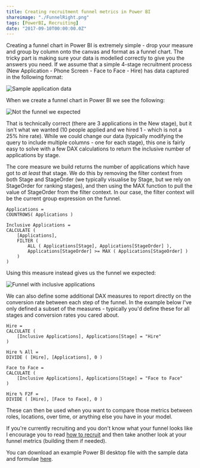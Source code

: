 ```yaml
---
title: Creating recruitment funnel metrics in Power BI
shareimage: "./FunnelRight.png"
tags: [PowerBI, Recruiting]
date: "2017-09-10T00:00:00.0Z"
---
```


Creating a funnel chart in Power BI is extremely simple - drop your measure and group by column onto the canvas and format as a funnel chart. The tricky part is making sure your data is modelled correctly to give you the answers you need. If we assume that a simple 4-stage recruitment process (New Application - Phone Screen - Face to Face - Hire) has data captured in the following format:

![Sample application data](/assets/2017/2017-09-10/SampleData.png)

When we create a funnel chart in Power BI we see the following:

![Not the funnel we expected](/assets/2017/2017-09-10/FunnelWrong.png)

That is technically correct (there are 3 applications in the New stage), but it isn't what we wanted (10 people applied and we hired 1 - which is not a 25% hire rate). While we could change our data (typically modifying the query to include multiple columns - one for each stage), this one is fairly easy to solve with a few DAX calculations to return the inclusive number of applications by stage.

<!--more-->

The core measure we build returns the number of applications which have got to _at least_ that stage. We do this by removing the filter context from both Stage and StageOrder (we typically visualise by Stage, but we rely on StageOrder for ranking stages), and then using the MAX function to pull the value of StageOrder from the filter context. In our case, the filter context will be the current group expression on the funnel.

```dax
Applications =
COUNTROWS( Applications )

Inclusive Applications =
CALCULATE (
    [Applications],
    FILTER (
        ALL ( Applications[Stage], Applications[StageOrder] ),
        Applications[StageOrder] >= MAX ( Applications[StageOrder] )
    )
)
```

Using this measure instead gives us the funnel we expected:

![Funnel with inclusive applications](/assets/2017/2017-09-10/FunnelRight.png)

We can also define some additional DAX measures to report directly on the conversion rate between each step of the funnel. In the example below I've only defined a subset of the measures - typically you'd define these for all stages and conversion rates you cared about.

```dax
Hire =
CALCULATE (
    [Inclusive Applications], Applications[Stage] = "Hire"
)

Hire % All =
DIVIDE ( [Hire], [Applications], 0 )

Face to Face =
CALCULATE (
    [Inclusive Applications], Applications[Stage] = "Face to Face"
)

Hire % F2F =
DIVIDE ( [Hire], [Face to Face], 0 )
```

These can then be used when you want to compare those metrics between roles, locations, over time, or anything else you have in your model.

If you're currently recruiting and you don't know what your funnel looks like I encourage you to read [how to recruit](http://randsinrepose.com/archives/how-to-recruit/) and then take another look at your funnel metrics (building them if needed).

You can download an example Power BI desktop file with the sample data and formulae [here](/assets/2017/2017-09-10/FunnelSample.pbix).
